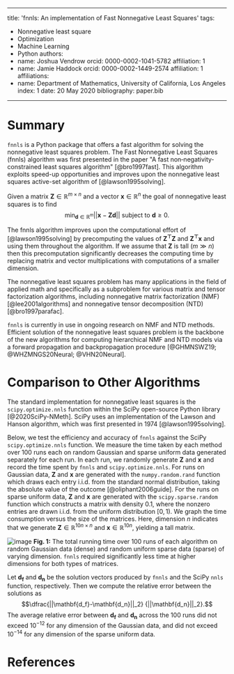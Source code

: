 
---
title: 'fnnls: An implementation of Fast Nonnegative Least Squares'
tags:
  - Nonnegative least square
  - Optimization
  - Machine Learning
  - Python
authors:
  - name: Joshua Vendrow
    orcid: 0000-0002-1041-5782
    affiliation: 1
  - name: Jamie Haddock
    orcid: 0000-0002-1449-2574
    affiliation: 1
affiliations:
 - name: Department of Mathematics, University of California, Los Angeles
   index: 1
date: 20 May 2020
bibliography: paper.bib

---


# Summary

`fnnls` is a Python package that offers a fast algorithm for solving the nonnegative least squares problem. The Fast Nonnegative Least Squares (fnnls) algorithm was first presented in the paper "A fast non‐negativity‐constrained least squares algorithm" [@bro1997fast]. This algorithm exploits speed-up opportunities and improves upon the nonnegative least squares active-set algorithm of [@lawson1995solving].

Given a matrix $\mathbf{Z} \in \mathbb{R}^{m \times n}$ and a vector $\mathbf{x} \in \mathbb{R}^{n}$ the goal of nonnegative least squares is to find
$$\min_{\mathbf{d} \in \mathbb{R}^m} ||\mathbf{x} - \mathbf{Zd}|| \textrm{ subject to } \mathbf{d} \ge 0.$$

The fnnls algorithm improves upon the computational effort of [@lawson1995solving] by precomputing the values of $\mathbf{Z^{\top}Z}$ and  $\mathbf{Z^{\top}x}$ and using them throughout the algorithm. If we assume that $\textbf{Z}$ is tall $(m \gg n)$ then this precomputation significantly decreases the computing time by replacing matrix and vector multiplications with computations of a smaller dimension. 

The nonnegative least squares problem has many applications in the field of applied math and specifically as a subproblem for various matrix and tensor factorization algorithms, including nonnegative matrix factorization (NMF) [@lee2001algorithms] and nonnegative tensor decomposition (NTD) [@bro1997parafac].

`fnnls` is currently in use in ongoing research on NMF and NTD methods. Efficient solution of the nonnegative least squares problem is the backbone of the new algorithms for computing hierarchical  NMF and NTD models via a forward propagation and backpropagation procedure [@GHMNSWZ19; @WHZMNGS20Neural; @VHN20Neural].

# Comparison to Other Algorithms

The standard implementation for nonnegative least squares is the `scipy.optimize.nnls` function within the SciPy open-source Python library [@2020SciPy-NMeth]. SciPy uses an implementation of the Lawson and Hanson algorithm, which was first presented in 1974 [@lawson1995solving]. 

Below, we test the efficiency and accuracy of `fnnls` against the SciPy `scipy.optimize.nnls` function. We measure the time taken by each method over 100 runs each on random Gaussian and sparse uniform data generated separately for each run. In each run, we randomly generate $\mathbf{Z}$ and $\mathbf{x}$ and record the time spent by `fnnls` and `scipy.optimize.nnls`. For runs on Gaussian data, $\mathbf{Z}$ and $\mathbf{x}$ are generated with the `numpy.random.rand` function which draws each entry i.i.d. from the standard normal distribution, taking the absolute value of the outcome [@oliphant2006guide]. For the runs on sparse uniform data, $\mathbf{Z}$ and $\mathbf{x}$ are generated with the `scipy.sparse.random` function which constructs a matrix with density $0.1$, where the nonzero entries are drawn i.i.d. from the uniform distribution $[0,1)$. We graph the time consumption versus the size of the matrices. Here, dimension $n$ indicates that we generate $\mathbf{Z} \in \mathbb{R}^{10n \times n}$  and $\mathbf{x} \in \mathbb{R}^{10n}$,  yielding a tall matrix. 

![image](https://github.com/jvendrow/fnnls/blob/master/paper/nnls_comparison.png?raw=true)
**Fig. 1:**  The total running time over 100 runs of each algorithm on random Gaussian data (dense) and random uniform sparse data (sparse) of varying dimension. `fnnls` required significantly less time at higher dimensions for both types of matrices. 

Let $\mathbf{d_f}$ and $\mathbf{d_n}$ be the solution vectors produced by `fnnls` and the SciPy `nnls` function, respectively. Then we compute the relative error between the solutions as 
$$\dfrac{||\mathbf{d_f}-\mathbf{d_n}||_2} {||\mathbf{d_n}||_2}.$$
The average relative error between $\mathbf{d_f}$ and $\mathbf{d_n}$ across the 100 runs did not exceed $10^{-12}$ for any dimension of the Gaussian data, and did not exceed $10^{-14}$ for any dimension of the sparse uniform data. 

# References
